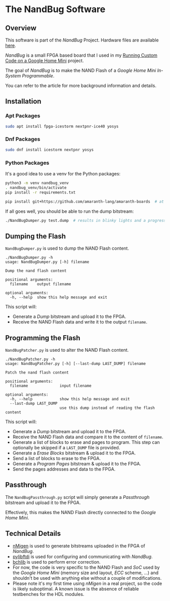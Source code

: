 # The NandBug Software

## Overview

This software is part of the *NandBug* Project. Hardware files are available [here](https://github.com/courk/NandBug-Hardware).

*NandBug* is a small FPGA based board that I used in my [Running Custom Code on a Google Home Mini](https://courk.cc/running-custom-code-google-home-mini-part1) project.

The goal of *NandBug* is to make the NAND Flash of a *Google Home Mini* *In-System Programmable*. 

You can refer to the article for more background information and details.

## Installation
### Apt Packages
```bash
sudo apt install fpga-icestorm nextpnr-ice40 yosys
```

### Dnf Packages
```bash
sudo dnf install icestorm nextpnr yosys
```

### Python Packages
It's a good idea to use a venv for the Python packages:
```bash
python3 -m venv nandbug_venv
. nandbug_venv/bin/activate
pip install -r requirements.txt
```

```bash
pip install git+https://github.com/amaranth-lang/amaranth-boards  # at the time of writing, the Pypi package is empty.
```
If all goes well, you should be able to run the dump bitstream:
```bash
./NandBugDumper.py test.dump  # results in blinky lights and a progress bar
```


## Dumping the Flash

`NandBugDumper.py` is used to dump the NAND Flash content.

```text
./NandBugDumper.py -h
usage: NandBugDumper.py [-h] filename

Dump the nand flash content

positional arguments:
  filename    output filename

optional arguments:
  -h, --help  show this help message and exit
```

This script will:

- Generate a *Dump* bitstream and upload it to the FPGA.
- Receive the NAND Flash data and write it to the output `filename`.

## Programming the Flash

`NandBugPatcher.py` is used to alter the NAND Flash content.

```text
./NandBugPatcher.py -h
usage: NandBugPatcher.py [-h] [--last-dump LAST_DUMP] filename

Patch the nand flash content

positional arguments:
  filename              input filename

optional arguments:
  -h, --help            show this help message and exit
  --last-dump LAST_DUMP
                        use this dump instead of reading the flash content
```

This script will:

- Generate a *Dump* bitstream and upload it to the FPGA.
- Receive the NAND Flash data and compare it to the content of `filename`.
- Generate a list of blocks to erase and pages to program. This step can optionally be skipped if a `LAST_DUMP` file is provided.
- Generate a *Erase Blocks* bitstream & upload it to the FPGA.
- Send a list of blocks to erase to the FPGA.
- Generate a *Program Pages* bitstream & upload it to the FPGA.
- Send the pages addresses and data to the FPGA.

## Passthrough

The `NandBugPassthrough.py` script will simply generate a *Passthrough* bitstream and upload it to the FPGA.

Effectively, this makes the NAND Flash directly connected to the *Google Home Mini*.

## Technical Details

- [nMigen](https://github.com/nmigen/nmigen) is used to generate bitstreams uploaded in the FPGA of *NandBug*.
- [pylibftdi](https://pylibftdi.readthedocs.io/en/0.15.0/) is used for configuring and communicating with *NandBug*.
- [bchlib](https://pypi.org/project/bchlib/) is used to perform error correction.
- For now, the code is very specific to the NAND Flash and *SoC* used by the *Google Home Mini* (memory size and layout, *ECC* scheme, ...) and shouldn't be used with anything else without a couple of modifications.
- Please note it's my first time using *nMigen* in a real project, so the code is likely suboptimal. A known issue is the absence of reliable testbenches for the HDL modules.
